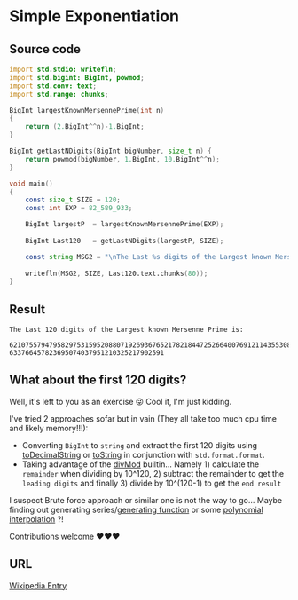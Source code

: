 
# Simple Exponentiation

## Source code

```d
import std.stdio: writefln;
import std.bigint: BigInt, powmod;
import std.conv: text;
import std.range: chunks;

BigInt largestKnownMersennePrime(int n)
{
    return (2.BigInt^^n)-1.BigInt;
}

BigInt getLastNDigits(BigInt bigNumber, size_t n) {
    return powmod(bigNumber, 1.BigInt, 10.BigInt^^n);
}

void main()
{
    const size_t SIZE = 120;
    const int EXP = 82_589_933;

    BigInt largestP  = largestKnownMersennePrime(EXP);
    
    BigInt Last120   = getLastNDigits(largestP, SIZE);

    const string MSG2 = "\nThe Last %s digits of the Largest known Mersenne Prime is: \n\n%(%s\\\n%)";
    
    writefln(MSG2, SIZE, Last120.text.chunks(80));
}

```

## Result

```text
The Last 120 digits of the Largest known Mersenne Prime is:

62107557947958297531595208807192693676521782184472526640076912114355308311969487\
633766457823695074037951210325217902591
```

## What about the first 120 digits?

Well, it's left to you as an exercise 😜 Cool it, I'm just kidding.

I've tried 2 approaches sofar but in vain (They all take too much cpu time and likely memory!!!):
  - Converting `BigInt` to `string` and extract the first 120 digits using [toDecimalString](https://dlang.org/phobos/std_bigint.html#.toDecimalString) or [toString](https://dlang.org/phobos/std_bigint.html#.BigInt.toString) in conjunction with `std.format.format`.
  - Taking advantage of the [divMod](https://dlang.org/phobos/std_bigint.html#.divMod) builtin... Namely 1) calculate the `remainder` when dividing by 10^120, 2) subtract the remainder to get the `leading digits` and finally 3) divide by 10^(120-1) to get the `end result`

I suspect Brute force approach or similar one is not the way to go... Maybe finding out generating series/[generating function](https://en.wikipedia.org/wiki/Generating_function) or some [polynomial interpolation](https://en.wikipedia.org/wiki/Polynomial_interpolation) ?!

Contributions welcome ❤️❤️❤️

## URL

[Wikipedia Entry](https://en.wikipedia.org/wiki/Largest_known_prime_number)
